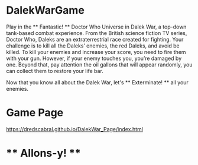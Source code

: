 # DalekWarGame

Play in the ** Fantastic! ** Doctor Who Universe in Dalek War, a top-down tank-based combat experience. 
From the British science fiction TV series, Doctor Who, Daleks are an extraterrestrial race created for fighting. 
Your challenge is to kill all the Daleks’ enemies, the red Daleks, and avoid be killed. To kill your enemies and increase your score, you need to fire them with your gun. However, if your enemy touches you, you’re damaged by one. Beyond that, pay attention the oil gallons that will appear randomly, you can collect them to restore your life bar.

Now that you know all about the Dalek War, let's ** Exterminate!  ** all your enemies.

# Game Page 
https://dredscabral.github.io/DalekWar_Page/index.html


# ** Allons-y! **
